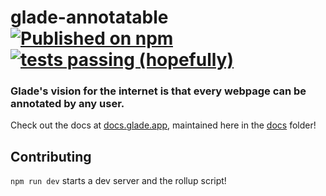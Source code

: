 # glade-annotatable [![Published on npm](https://img.shields.io/npm/v/@glade-software/glade-annotatable.svg)](https://www.npmjs.com/package/@glade-software/glade-annotatable) [![tests passing (hopefully)](https://github.com/glade-software/glade-element/workflows/glade-annotatable%20tests/badge.svg)](https://github.com/glade-software/glade-element/actions?query=workflow%3A%22glade-annotatable+tests%22)

### Glade's vision for the internet is that every webpage can be annotated by any user.

Check out the docs at [docs.glade.app](https://docs.glade.app), maintained here in the [docs](/docs/docs) folder!

## Contributing

`npm run dev` starts a dev server and the rollup script!
